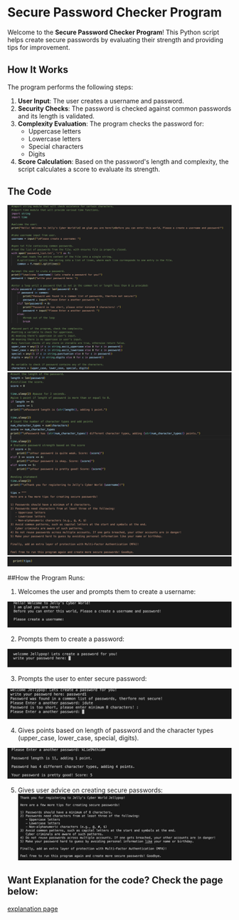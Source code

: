# Secure Password Checker Program

Welcome to the **Secure Password Checker Program**! This Python script helps create secure passwords by evaluating their strength and providing tips for improvement.

## How It Works

The program performs the following steps:
1. **User Input**: The user creates a username and password.
2. **Security Checks**: The password is checked against common passwords and its length is validated.
3. **Complexity Evaluation**: The program checks the password for:
   - Uppercase letters
   - Lowercase letters
   - Special characters
   - Digits
4. **Score Calculation**: Based on the password's length and complexity, the script calculates a score to evaluate its strength.

## The Code
![image.png](code_1.png)
![image.png](code_2.png)
![image.png](code_3.png)

##How the Program Runs: 

1. Welcomes the user and prompts them to create a username:

![image.png](step_1.png)

2. Prompts them to create a password: 

![image.png](step_2.png)

3. Prompts the user to enter secure password: 

![image.png](step_3.png)

4. Gives points based on length of password and the character types (upper_case, lower_case, special, digits).

![image.png](step_4.png)

5. Gives user advice on creating secure passwords:
![image.png](step_5.png)

## Want Explanation for the code? Check the page below: 
[explanation page](explanation.md)
